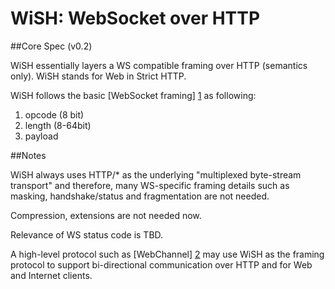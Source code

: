 # WiSH: WebSocket over HTTP

##Core Spec (v0.2)

WiSH essentially layers a WS compatible framing over HTTP (semantics only). WiSH stands for Web in Strict HTTP.

WiSH follows the basic [WebSocket framing] [1] as following:

1. opcode (8 bit)
2. length (8-64bit)
3. payload

##Notes

WiSH always uses HTTP/* as the underlying "multiplexed byte-stream transport" and therefore, many WS-specific framing details such as masking, handshake/status and fragmentation are not needed.

Compression, extensions are not needed now.

Relevance of WS status code is TBD.

A high-level protocol such as [WebChannel] [2] may use WiSH as the framing protocol to support bi-directional communication over HTTP and for Web and Internet clients.

[1]: https://tools.ietf.org/html/rfc6455
[2]: https://github.com/bidiweb/webchannel
